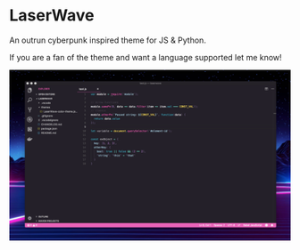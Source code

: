 # LaserWave

An outrun cyberpunk inspired theme for JS & Python.

If you are a fan of the theme and want a language supported let me know!

![screenshot](screenshot.png)